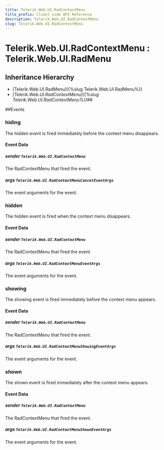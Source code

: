 ```yaml
---
title: Telerik.Web.UI.RadContextMenu
title_prefix: Client-side API Reference
description: Telerik.Web.UI.RadContextMenu
slug: Telerik.Web.UI.RadContextMenu
---
```


# Telerik.Web.UI.RadContextMenu : Telerik.Web.UI.RadMenu

## Inheritance Hierarchy

* [Telerik.Web.UI.RadMenu]({%slug Telerik.Web.UI.RadMenu%})
* *[Telerik.Web.UI.RadContextMenu]({%slug Telerik.Web.UI.RadContextMenu%})*## 

##Events

### hiding 

The hidden event is fired immediately before the context menu disappears.  

#### Event Data

##### sender `Telerik.Web.UI.RadContextMenu`

The RadContextMenu that fired the event.

##### args `Telerik.Web.UI.RadContextMenuCancelEventArgs`

The event arguments for the event.

### hidden 

The hidden event is fired when the context menu disappears.  

#### Event Data

##### sender `Telerik.Web.UI.RadContextMenu`

The RadContextMenu that fired the event.

##### args `Telerik.Web.UI.RadContextMenuEventArgs`

The event arguments for the event.

### showing 

The showing event is fired immediately before the context menu appears.  

#### Event Data

##### sender `Telerik.Web.UI.RadContextMenu`

The RadContextMenu that fired the event.

##### args `Telerik.Web.UI.RadContextMenuShowingEventArgs`

The event arguments for the event.

### shown 

The shown event is fired immediately after the context menu appears.  

#### Event Data

##### sender `Telerik.Web.UI.RadContextMenu`

The RadContextMenu that fired the event.

##### args `Telerik.Web.UI.RadContextMenuShownEventArgs`

The event arguments for the event.


